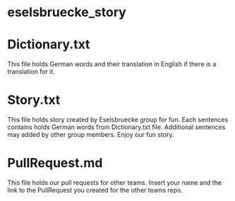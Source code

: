 # eselsbruecke_story

# Dictionary.txt
This file holds German words and their translation in English if there is a translation for it.

# Story.txt
This file holds story created by Eselsbruecke group for fun. Each sentences contains holds German words from Dictionary.txt file. Additional sentences may
added by other group members. Enjoy our fun story.

# PullRequest.md
This file holds our pull requests for other teams. Insert your name and the link to the PullRequest you created for the other teams repo.
